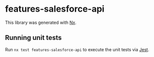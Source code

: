 # features-salesforce-api

This library was generated with [Nx](https://nx.dev).

## Running unit tests

Run `nx test features-salesforce-api` to execute the unit tests via [Jest](https://jestjs.io).
